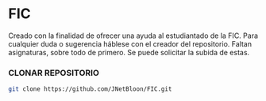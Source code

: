 # FIC
  Creado con la finalidad de ofrecer una ayuda al estudiantado de la FIC. Para cualquier duda o sugerencia háblese con el creador del repositorio.
  Faltan asignaturas, sobre todo de primero. Se puede solicitar la subida de estas.
### CLONAR REPOSITORIO
  ```bash
git clone https://github.com/JNetBloon/FIC.git
